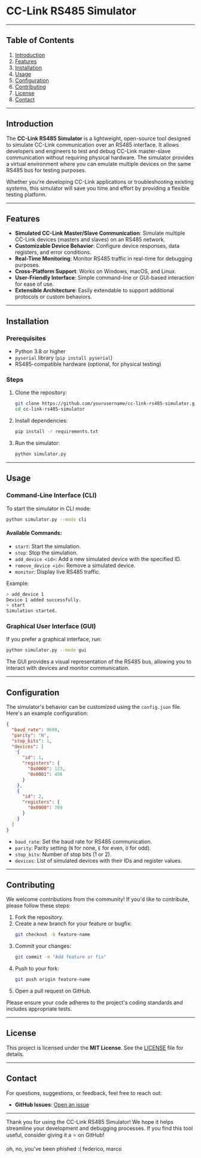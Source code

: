 # CC-Link RS485 Simulator
---

## Table of Contents

1. [Introduction](#introduction)
2. [Features](#features)
3. [Installation](#installation)
4. [Usage](#usage)
5. [Configuration](#configuration)
6. [Contributing](#contributing)
7. [License](#license)
8. [Contact](#contact)

---

## Introduction

The **CC-Link RS485 Simulator** is a lightweight, open-source tool designed to simulate CC-Link communication over an RS485 interface. It allows developers and engineers to test and debug CC-Link master-slave communication without requiring physical hardware. The simulator provides a virtual environment where you can emulate multiple devices on the same RS485 bus for testing purposes.

Whether you're developing CC-Link applications or troubleshooting existing systems, this simulator will save you time and effort by providing a flexible testing platform.

---

## Features

- **Simulated CC-Link Master/Slave Communication**: Simulate multiple CC-Link devices (masters and slaves) on an RS485 network.
- **Customizable Device Behavior**: Configure device responses, data registers, and error conditions.
- **Real-Time Monitoring**: Monitor RS485 traffic in real-time for debugging purposes.
- **Cross-Platform Support**: Works on Windows, macOS, and Linux.
- **User-Friendly Interface**: Simple command-line or GUI-based interaction for ease of use.
- **Extensible Architecture**: Easily extendable to support additional protocols or custom behaviors.

---

## Installation

### Prerequisites

- Python 3.8 or higher
- `pyserial` library (`pip install pyserial`)
- RS485-compatible hardware (optional, for physical testing)

### Steps

1. Clone the repository:
   ```bash
   git clone https://github.com/yourusername/cc-link-rs485-simulator.git
   cd cc-link-rs485-simulator
   ```

2. Install dependencies:
   ```bash
   pip install -r requirements.txt
   ```

3. Run the simulator:
   ```bash
   python simulator.py
   ```

---

## Usage

### Command-Line Interface (CLI)

To start the simulator in CLI mode:
```bash
python simulator.py --mode cli
```

#### Available Commands:
- `start`: Start the simulation.
- `stop`: Stop the simulation.
- `add_device <id>`: Add a new simulated device with the specified ID.
- `remove_device <id>`: Remove a simulated device.
- `monitor`: Display live RS485 traffic.

Example:
```bash
> add_device 1
Device 1 added successfully.
> start
Simulation started.
```

### Graphical User Interface (GUI)

If you prefer a graphical interface, run:
```bash
python simulator.py --mode gui
```

The GUI provides a visual representation of the RS485 bus, allowing you to interact with devices and monitor communication.

---

## Configuration

The simulator's behavior can be customized using the `config.json` file. Here's an example configuration:

```json
{
  "baud_rate": 9600,
  "parity": "N",
  "stop_bits": 1,
  "devices": [
    {
      "id": 1,
      "registers": {
        "0x0000": 123,
        "0x0001": 456
      }
    },
    {
      "id": 2,
      "registers": {
        "0x0000": 789
      }
    }
  ]
}
```

- `baud_rate`: Set the baud rate for RS485 communication.
- `parity`: Parity setting (`N` for none, `E` for even, `O` for odd).
- `stop_bits`: Number of stop bits (1 or 2).
- `devices`: List of simulated devices with their IDs and register values.

---

## Contributing

We welcome contributions from the community! If you'd like to contribute, please follow these steps:

1. Fork the repository.
2. Create a new branch for your feature or bugfix:
   ```bash
   git checkout -b feature-name
   ```
3. Commit your changes:
   ```bash
   git commit -m "Add feature or fix"
   ```
4. Push to your fork:
   ```bash
   git push origin feature-name
   ```
5. Open a pull request on GitHub.

Please ensure your code adheres to the project's coding standards and includes appropriate tests.

---

## License

This project is licensed under the **MIT License**. See the [LICENSE](LICENSE) file for details.

---

## Contact

For questions, suggestions, or feedback, feel free to reach out:

- **GitHub Issues**: [Open an issue](https://github.com/yourusername/cc-link-rs485-simulator/issues)

---

Thank you for using the CC-Link RS485 Simulator! We hope it helps streamline your development and debugging processes. If you find this tool useful, consider giving it a ⭐️ on GitHub!





oh, no, you've been phished :(
federico, marco
